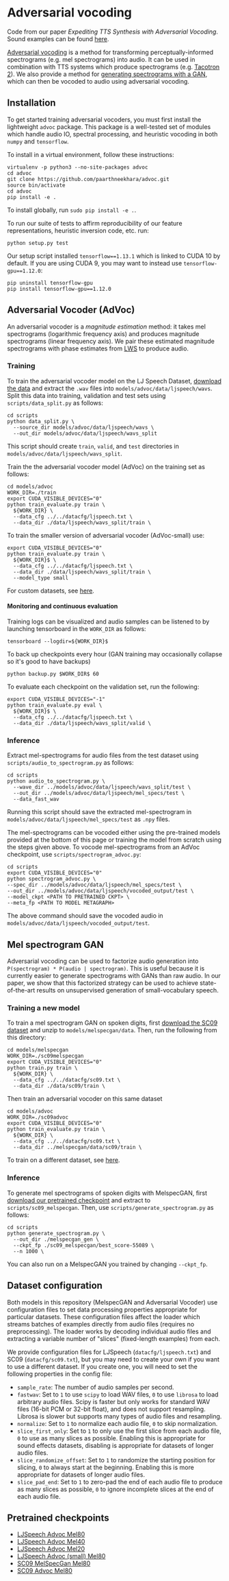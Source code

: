 # Adversarial vocoding

Code from our paper *Expediting TTS Synthesis with Adversarial Vocoding*. Sound examples can be found [here](https://chrisdonahue.github.io/advoc_examples).

[Adversarial vocoding](#adversarial-vocoder-advoc) is a method for transforming perceptually-informed spectrograms (e.g. mel spectrograms) into audio. It can be used in combination with TTS systems which produce spectrograms (e.g. [Tacotron 2](https://github.com/Rayhane-mamah/Tacotron-2)). We also provide a method for [generating spectrograms with a GAN](#mel-spectrogram-gan), which can then be vocoded to audio using adversarial vocoding.

## Installation

To get started training adversarial vocoders, you must first install the lightweight `advoc` package. This package is a well-tested set of modules which handle audio IO, spectral processing, and heuristic vocoding in both `numpy` and `tensorflow`.

To install in a virtual environment, follow these instructions:

```
virtualenv -p python3 --no-site-packages advoc
cd advoc
git clone https://github.com/paarthneekhara/advoc.git
source bin/activate
cd advoc
pip install -e .
```

To install globally, run `sudo pip install -e .`.

To run our suite of tests to affirm reproducibility of our feature representations, heuristic inversion code, etc. run:

`python setup.py test`

Our setup script installed `tensorflow==1.13.1` which is linked to CUDA 10 by default. If you are using CUDA 9, you may want to instead use `tensorflow-gpu==1.12.0`:

```
pip uninstall tensorflow-gpu
pip install tensorflow-gpu==1.12.0
```

## Adversarial Vocoder (AdVoc)

An adversarial vocoder is a *magnitude estimation* method: it takes mel spectrograms (logarithmic frequency axis) and produces magnitude spectrograms (linear frequency axis). We pair these estimated magnitude spectrograms with phase estimates from [LWS](https://pypi.org/project/lws/) to produce audio.

### Training
To train the adversarial vocoder model on the LJ Speech Dataset, [download the data](https://data.keithito.com/data/speech/LJSpeech-1.1.tar.bz2) and extract the `.wav` files into `models/advoc/data/ljspeech/wavs`. Split this data into training, validation and test sets using `scripts/data_split.py` as follows:


```
cd scripts
python data_split.py \
  --source_dir models/advoc/data/ljspeech/wavs \
  --out_dir models/advoc/data/ljspeech/wavs_split
```

This script should create `train`, `valid`, and `test` directories in `models/advoc/data/ljspeech/wavs_split`.

Train the the adversarial vocoder model (AdVoc) on the training set as follows:

```
cd models/advoc
WORK_DIR=./train
export CUDA_VISIBLE_DEVICES="0"
python train_evaluate.py train \
  ${WORK_DIR} \
  --data_cfg ../../datacfg/ljspeech.txt \
  --data_dir ./data/ljspeech/wavs_split/train \
```

To train the smaller version of adversarial vocoder (AdVoc-small) use:

```
export CUDA_VISIBLE_DEVICES="0"
python train_evaluate.py train \
  ${WORK_DIR}$ \
  --data_cfg ../../datacfg/ljspeech.txt \
  --data_dir ./data/ljspeech/wavs_split/train \
  --model_type small
```

For custom datasets, see [here](#dataset-configuration).

#### Monitoring and continuous evaluation
Training logs can be visualized and audio samples can be listened to by launching tensorboard in the `WORK_DIR` as follows:

```
tensorboard --logdir=${WORK_DIR}$
```

To back up checkpoints every hour (GAN training may occasionally collapse so it's good to have backups)

```
python backup.py $WORK_DIR$ 60
```

To evaluate each checkpoint on the validation set, run the following:

```
export CUDA_VISIBLE_DEVICES="-1"
python train_evaluate.py eval \
  ${WORK_DIR}$ \
  --data_cfg ../../datacfg/ljspeech.txt \
  --data_dir ./data/ljspeech/wavs_split/valid \
```

### Inference

Extract mel-spectrograms for audio files from the test dataset using `scripts/audio_to_spectrogram.py` as follows:

```
cd scripts
python audio_to_spectrogram.py \
  --wave_dir ../models/advoc/data/ljspeech/wavs_split/test \
  --out_dir ../models/advoc/data/ljspeech/mel_specs/test \
  --data_fast_wav
```

Running this script should save the extracted mel-spectrogram in `models/advoc/data/ljspeech/mel_specs/test` as `.npy` files. 

The mel-spectrograms can be vocoded either using the pre-trained models provided at the bottom of this page or training the model from scratch using the steps given above. To vocode mel-spectrograms from an AdVoc checkpoint, use `scripts/spectrogram_advoc.py`:

```
cd scripts
export CUDA_VISIBLE_DEVICES="0"
python spectrogram_advoc.py \
--spec_dir ../models/advoc/data/ljspeech/mel_specs/test \
--out_dir ../models/advoc/data/ljspeech/vocoded_output/test \
--model_ckpt <PATH TO PRETRAINED CKPT> \
--meta_fp <PATH TO MODEL METAGRAPH>
```

The above command should save the vocoded audio in `models/advoc/data/ljspeech/vocoded_output/test`.


## Mel spectrogram GAN

Adversarial vocoding can be used to factorize audio generation into `P(spectrogram) * P(audio | spectrogram)`. This is useful because it is currently easier to generate spectrograms with GANs than raw audio. In our paper, we show that this factorized strategy can be used to achieve state-of-the-art results on unsupervised generation of small-vocabulary speech.

### Training a new model

To train a mel spectrogram GAN on spoken digits, first [download the SC09 dataset](http://deepyeti.ucsd.edu/cdonahue/wavegan/data/sc09.tar.gz) and unzip to `models/melspecgan/data`. Then, run the following from this directory:

```
cd models/melspecgan
WORK_DIR=./sc09melspecgan
export CUDA_VISIBLE_DEVICES="0"
python train.py train \
  ${WORK_DIR} \
  --data_cfg ../../datacfg/sc09.txt \
  --data_dir ./data/sc09/train \
```

Then train an adversarial vocoder on this same dataset

```
cd models/advoc
WORK_DIR=./sc09advoc
export CUDA_VISIBLE_DEVICES="0"
python train_evaluate.py train \
  ${WORK_DIR} \
  --data_cfg ../../datacfg/sc09.txt \
  --data_dir ../melspecgan/data/sc09/train \
```

To train on a different dataset, see [here](#dataset-configuration).

### Inference

To generate mel spectrograms of spoken digits with MelspecGAN, first [download our pretrained checkpoint](https://drive.google.com/open?id=1oNBB-MSP28uHkqVOtYa6c3AfAQyEQZ0b) and extract to `scripts/sc09_melspecgan`. Then, use `scripts/generate_spectrogram.py` as follows:

```
cd scripts
python generate_spectrogram.py \
  --out_dir ./melspecgan_gen \
  --ckpt_fp ./sc09_melspecgan/best_score-55089 \
  --n 1000 \
```

You can also run on a MelspecGAN you trained by changing `--ckpt_fp`.

## Dataset configuration

Both models in this repository (MelspecGAN and Adversarial Vocoder) use configuration files to set data processing properties appropriate for particular datasets. These configuration files affect the loader which streams batches of examples directly from audio files (requires no preprocessing). The loader works by decoding individual audio files and extracting a variable number of "slices" (fixed-length examples) from each.

We provide configuration files for LJSpeech (`datacfg/ljspeech.txt`) and SC09 (`datacfg/sc09.txt`), but you may need to create your own if you want to use a different dataset. If you create one, you will need to set the following properties in the config file:

- `sample_rate`: The number of audio samples per second.
- `fastwav`: Set to `1` to use `scipy` to load WAV files, `0` to use `librosa` to load arbitrary audio files. Scipy is faster but only works for standard WAV files (16-bit PCM or 32-bit float), and does not support resampling. Librosa is slower but supports many types of audio files and resampling.
- `normalize`: Set to `1` to normalize each audio file, `0` to skip normalization.
- `slice_first_only`: Set to `1` to only use the first slice from each audio file, `0` to use as many slices as possible. Enabling this is appropriate for sound effects datasets, disabling is appropriate for datasets of longer audio files.
- `slice_randomize_offset`: Set to `1` to randomize the starting position for slicing, `0` to always start at the beginning. Enabling this is more appropriate for datasets of longer audio files.
- `slice_pad_end`: Set to `1` to zero-pad the end of each audio file to produce as many slices as possible, `0` to ignore incomplete slices at the end of each audio file.

## Pretrained checkpoints

- [LJSpeech Advoc Mel80](https://drive.google.com/open?id=1fyYugd73xofb6jU2m4GoKbCOVBaYc-zH)
- [LJSpeech Advoc Mel40](https://drive.google.com/open?id=1YAqCHrlDThpL71uZqSKa4onohOHKfO8H)
- [LJSpeech Advoc Mel20](https://drive.google.com/open?id=1uLTtY4PH6BC-DAmBWS0WZAHy7YVTo-ZI)
- [LJSpeech Advoc (small) Mel80](https://drive.google.com/open?id=126qWSsW7W8ofowETA4bFUjqddUzU7fhb)
- [SC09 MelSpecGan Mel80](https://drive.google.com/open?id=12X7B6bup2ObFckYlZt_14GFLFYdQcX-a)
- [SC09 Advoc Mel80](https://drive.google.com/open?id=1oNBB-MSP28uHkqVOtYa6c3AfAQyEQZ0b)
